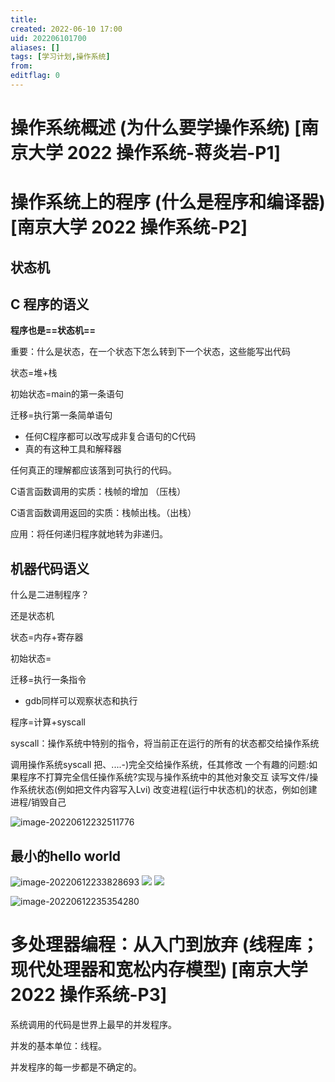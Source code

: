 ```yaml
---
title: 
created: 2022-06-10 17:00
uid: 202206101700
aliases: []
tags: [学习计划,操作系统]
from: 
editflag: 0
---
```


# 操作系统概述 (为什么要学操作系统) [南京大学 2022 操作系统-蒋炎岩-P1]


# 操作系统上的程序 (什么是程序和编译器) [南京大学 2022 操作系统-P2]

## 状态机

## C 程序的语义

**程序也是==状态机==**

重要：什么是状态，在一个状态下怎么转到下一个状态，这些能写出代码

 状态=堆+栈

初始状态=main的第一条语句

迁移=执行第一条简单语句

- 任何C程序都可以改写成非复合语句的C代码
- 真的有这种工具和解释器

任何真正的理解都应该落到可执行的代码。

C语言函数调用的实质：栈帧的增加 （压栈）

C语言函数调用返回的实质：栈帧出栈。（出栈）

应用：将任何递归程序就地转为非递归。

## 机器代码语义

什么是二进制程序？

还是状态机 

状态=内存+寄存器

初始状态=

迁移=执行一条指令

- gdb同样可以观察状态和执行

程序=计算+syscall

syscall：操作系统中特别的指令，将当前正在运行的所有的状态都交给操作系统 

调用操作系统syscall
把、....-)完全交给操作系统，任其修改
一个有趣的问题:如果程序不打算完全信任操作系统?实现与操作系统中的其他对象交互
读写文件/操作系统状态(例如把文件内容写入Lvi)
改变进程(运行中状态机)的状态，例如创建进程/销毁自己

![image-20220612232511776](https://growlr-center-blog-image.oss-cn-beijing.aliyuncs.com/image/image-20220612232511776.png)

## 最小的hello world

![image-20220612233828693](https://growlr-center-blog-image.oss-cn-beijing.aliyuncs.com/image/image-20220612233828693.png)
![](https://growlr-center-blog-image.oss-cn-beijing.aliyuncs.com/image/20220612234037.png)
![](https://growlr-center-blog-image.oss-cn-beijing.aliyuncs.com/image/20220612235017.png)

![image-20220612235354280](https://growlr-center-blog-image.oss-cn-beijing.aliyuncs.com/image/image-20220612235354280.png)

# 多处理器编程：从入门到放弃 (线程库；现代处理器和宽松内存模型) [南京大学 2022 操作系统-P3]

系统调用的代码是世界上最早的并发程序。

并发的基本单位：线程。

并发程序的每一步都是不确定的。